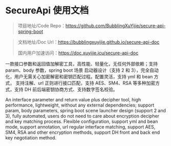 # SecureApi 使用文档

> 项目地址/Code Repo：https://github.com/BubblingXuYijie/secure-api-spring-boot

> 文档地址/Doc Url：https://bubblingxuyijie.github.io/secure-api-doc
> 
> 国内用户加速访问：https://doc.xuyijie.icu/secure-api-doc

一款接口参数和返回值加解密工具，高性能、轻量化，无任何外部依赖；支持 param、body 参数，spring boot 场景
启动器设计（支持 2 和 3），完全自动化，用户无需关心加密解密和密钥匹配过程。配置灵活，支持 yml 和 bean 方式，
支持注解、url 正则进行接口匹配，支持 AES、SM4、RSA 等多种加密方式，支持 DH 前后端密钥协商方式、支持数字签名校验。

An interface parameter and return value plus decipher tool, high performance, lightweight, without any external dependencies; support param, body parameters, spring boot scene launcher design (support 2 and 3), fully automated, users do not need to care about encryption decipher and key matching process. Flexible configuration, support yml and bean mode, support annotation, url regular interface matching, support AES, SM4, RSA and other encryption methods, support DH front and back end key negotiation method.
